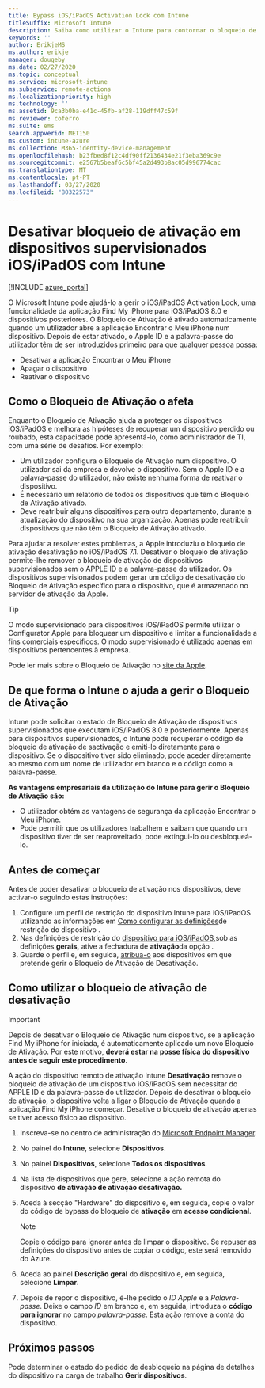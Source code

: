 ```yaml
---
title: Bypass iOS/iPadOS Activation Lock com Intune
titleSuffix: Microsoft Intune
description: Saiba como utilizar o Intune para contornar o bloqueio de ativação iOS/iPadOS para aceder a dispositivos bloqueados.
keywords: ''
author: ErikjeMS
ms.author: erikje
manager: dougeby
ms.date: 02/27/2020
ms.topic: conceptual
ms.service: microsoft-intune
ms.subservice: remote-actions
ms.localizationpriority: high
ms.technology: ''
ms.assetid: 9ca3b0ba-e41c-45fb-af28-119dff47c59f
ms.reviewer: coferro
ms.suite: ems
search.appverid: MET150
ms.custom: intune-azure
ms.collection: M365-identity-device-management
ms.openlocfilehash: b23fbed8f12c4df90ff2136434e21f3eba369c9e
ms.sourcegitcommit: e2567b5beaf6c5bf45a2d493b8ac05d996774cac
ms.translationtype: MT
ms.contentlocale: pt-PT
ms.lasthandoff: 03/27/2020
ms.locfileid: "80322573"
---
```

# <a name="disable-activation-lock-on-supervised-iosipados-devices-with-intune"></a>Desativar bloqueio de ativação em dispositivos supervisionados iOS/iPadOS com Intune


[!INCLUDE [azure_portal](../includes/azure_portal.md)]

O Microsoft Intune pode ajudá-lo a gerir o iOS/iPadOS Activation Lock, uma funcionalidade da aplicação Find My iPhone para iOS/iPadOS 8.0 e dispositivos posteriores. O Bloqueio de Ativação é ativado automaticamente quando um utilizador abre a aplicação Encontrar o Meu iPhone num dispositivo. Depois de estar ativado, o Apple ID e a palavra-passe do utilizador têm de ser introduzidos primeiro para que qualquer pessoa possa:

- Desativar a aplicação Encontrar o Meu iPhone
- Apagar o dispositivo
- Reativar o dispositivo

## <a name="how-activation-lock-affects-you"></a>Como o Bloqueio de Ativação o afeta

Enquanto o Bloqueio de Ativação ajuda a proteger os dispositivos iOS/iPadOS e melhora as hipóteses de recuperar um dispositivo perdido ou roubado, esta capacidade pode apresentá-lo, como administrador de TI, com uma série de desafios. Por exemplo:

- Um utilizador configura o Bloqueio de Ativação num dispositivo. O utilizador sai da empresa e devolve o dispositivo. Sem o Apple ID e a palavra-passe do utilizador, não existe nenhuma forma de reativar o dispositivo.
- É necessário um relatório de todos os dispositivos que têm o Bloqueio de Ativação ativado.
- Deve reatribuir alguns dispositivos para outro departamento, durante a atualização do dispositivo na sua organização. Apenas pode reatribuir dispositivos que não têm o Bloqueio de Ativação ativado.

Para ajudar a resolver estes problemas, a Apple introduziu o bloqueio de ativação desativação no iOS/iPadOS 7.1. Desativar o bloqueio de ativação permite-lhe remover o bloqueio de ativação de dispositivos supervisionados sem o APPLE ID e a palavra-passe do utilizador. Os dispositivos supervisionados podem gerar um código de desativação do Bloqueio de Ativação específico para o dispositivo, que é armazenado no servidor de ativação da Apple.

>[!TIP]
>O modo supervisionado para dispositivos iOS/iPadOS permite utilizar o Configurator Apple para bloquear um dispositivo e limitar a funcionalidade a fins comerciais específicos. O modo supervisionado é utilizado apenas em dispositivos pertencentes à empresa.

Pode ler mais sobre o Bloqueio de Ativação no [site da Apple](https://support.apple.com/HT201365).

## <a name="how-intune-helps-you-manage-activation-lock"></a>De que forma o Intune o ajuda a gerir o Bloqueio de Ativação
Intune pode solicitar o estado de Bloqueio de Ativação de dispositivos supervisionados que executam iOS/iPadOS 8.0 e posteriormente. Apenas para dispositivos supervisionados, o Intune pode recuperar o código de bloqueio de ativação de sactivação e emiti-lo diretamente para o dispositivo. Se o dispositivo tiver sido eliminado, pode aceder diretamente ao mesmo com um nome de utilizador em branco e o código como a palavra-passe.

**As vantagens empresariais da utilização do Intune para gerir o Bloqueio de Ativação são:**

- O utilizador obtém as vantagens de segurança da aplicação Encontrar o Meu iPhone.
- Pode permitir que os utilizadores trabalhem e saibam que quando um dispositivo tiver de ser reaproveitado, pode extingui-lo ou desbloqueá-lo.

## <a name="before-you-start"></a>Antes de começar
Antes de poder desativar o bloqueio de ativação nos dispositivos, deve activar-o seguindo estas instruções:

1. Configure um perfil de restrição do dispositivo Intune para iOS/iPadOS utilizando as informações em [Como configurar as definições](../configuration/device-restrictions-configure.md)de restrição do dispositivo .
2. Nas definições de restrição do [dispositivo para iOS/iPadOS,](../configuration/device-restrictions-ios.md)sob as definições **gerais,** ative a fechadura de **ativação**da opção .
3. Guarde o perfil e, em seguida, [atribua-o](../configuration/device-profile-assign.md) aos dispositivos em que pretende gerir o Bloqueio de Ativação de Desativação.


## <a name="how-to-use-disable-activation-lock"></a>Como utilizar o bloqueio de ativação de desativação

>[!IMPORTANT]
>Depois de desativar o Bloqueio de Ativação num dispositivo, se a aplicação Find My iPhone for iniciada, é automaticamente aplicado um novo Bloqueio de Ativação. Por este motivo, **deverá estar na posse física do dispositivo antes de seguir este procedimento**.

A ação do dispositivo remoto de ativação Intune **Desativação** remove o bloqueio de ativação de um dispositivo iOS/iPadOS sem necessitar do APPLE ID e da palavra-passe do utilizador. Depois de desativar o bloqueio de ativação, o dispositivo volta a ligar o Bloqueio de Ativação quando a aplicação Find My iPhone começar. Desative o bloqueio de ativação apenas se tiver acesso físico ao dispositivo.

1. Inscreva-se no centro de administração do [Microsoft Endpoint Manager](https://go.microsoft.com/fwlink/?linkid=2109431).
3. No painel do **Intune**, selecione **Dispositivos**.
4. No painel **Dispositivos**, selecione **Todos os dispositivos**.
5. Na lista de dispositivos que gere, selecione a ação remota do dispositivo **de ativação de ativação desativação.**
6. Aceda à secção "Hardware" do dispositivo e, em seguida, copie o valor do código de bypass do bloqueio de **ativação** em **acesso condicional**.

    >[!NOTE]
    >Copie o código para ignorar antes de limpar o dispositivo. Se repuser as definições do dispositivo antes de copiar o código, este será removido do Azure.

7. Aceda ao painel **Descrição geral** do dispositivo e, em seguida, selecione **Limpar**.
8. Depois de repor o dispositivo, é-lhe pedido o *ID Apple* e a *Palavra-passe*. Deixe o campo *ID* em branco e, em seguida, introduza o **código para ignorar** no campo *palavra-passe*. Esta ação remove a conta do dispositivo. 


## <a name="next-steps"></a>Próximos passos

Pode determinar o estado do pedido de desbloqueio na página de detalhes do dispositivo na carga de trabalho **Gerir dispositivos**.
